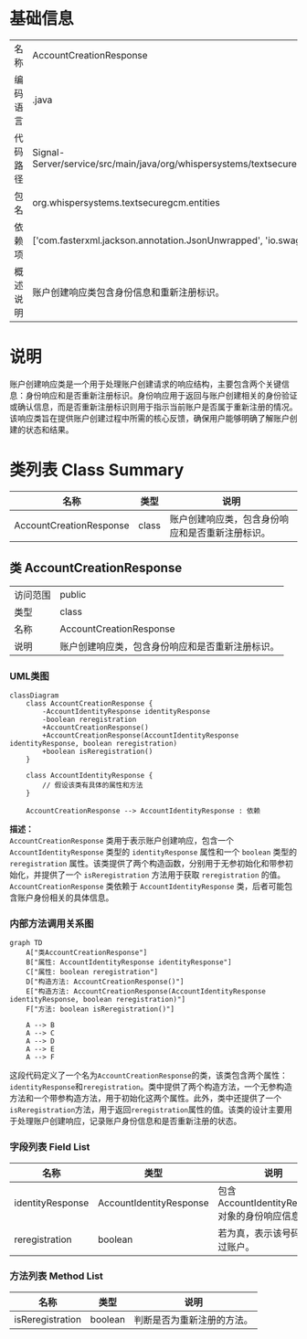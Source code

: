 # 基础信息

|      |      |
|------|------|
| 名称 | AccountCreationResponse |
| 编码语言 | .java |
| 代码路径 | Signal-Server/service/src/main/java/org/whispersystems/textsecuregcm/entities/AccountCreationResponse.java |
| 包名 | org.whispersystems.textsecuregcm.entities |
| 依赖项 | ['com.fasterxml.jackson.annotation.JsonUnwrapped', 'io.swagger.v3.oas.annotations.media.Schema'] |
| 概述说明 | 账户创建响应类包含身份信息和重新注册标识。 |

# 说明

账户创建响应类是一个用于处理账户创建请求的响应结构，主要包含两个关键信息：身份响应和是否重新注册标识。身份响应用于返回与账户创建相关的身份验证或确认信息，而是否重新注册标识则用于指示当前账户是否属于重新注册的情况。该响应类旨在提供账户创建过程中所需的核心反馈，确保用户能够明确了解账户创建的状态和结果。

# 类列表 Class Summary

| 名称   | 类型  | 说明 |
|-------|------|-------------|
| AccountCreationResponse | class | 账户创建响应类，包含身份响应和是否重新注册标识。 |



## 类 AccountCreationResponse

|      |      |
|------|------|
| 访问范围 | public |
| 类型 | class |
| 名称 | AccountCreationResponse |
| 说明 | 账户创建响应类，包含身份响应和是否重新注册标识。 |


### UML类图

```mermaid
classDiagram
    class AccountCreationResponse {
        -AccountIdentityResponse identityResponse
        -boolean reregistration
        +AccountCreationResponse()
        +AccountCreationResponse(AccountIdentityResponse identityResponse, boolean reregistration)
        +boolean isReregistration()
    }

    class AccountIdentityResponse {
        // 假设该类有具体的属性和方法
    }

    AccountCreationResponse --> AccountIdentityResponse : 依赖
```

**描述：**  
`AccountCreationResponse` 类用于表示账户创建响应，包含一个 `AccountIdentityResponse` 类型的 `identityResponse` 属性和一个 `boolean` 类型的 `reregistration` 属性。该类提供了两个构造函数，分别用于无参初始化和带参初始化，并提供了一个 `isReregistration` 方法用于获取 `reregistration` 的值。`AccountCreationResponse` 类依赖于 `AccountIdentityResponse` 类，后者可能包含账户身份相关的具体信息。


### 内部方法调用关系图

```mermaid
graph TD
    A["类AccountCreationResponse"]
    B["属性: AccountIdentityResponse identityResponse"]
    C["属性: boolean reregistration"]
    D["构造方法: AccountCreationResponse()"]
    E["构造方法: AccountCreationResponse(AccountIdentityResponse identityResponse, boolean reregistration)"]
    F["方法: boolean isReregistration()"]

    A --> B
    A --> C
    A --> D
    A --> E
    A --> F
```

这段代码定义了一个名为`AccountCreationResponse`的类，该类包含两个属性：`identityResponse`和`reregistration`。类中提供了两个构造方法，一个无参构造方法和一个带参构造方法，用于初始化这两个属性。此外，类中还提供了一个`isReregistration`方法，用于返回`reregistration`属性的值。该类的设计主要用于处理账户创建响应，记录账户身份信息和是否重新注册的状态。

### 字段列表 Field List

| 名称  | 类型  | 说明 |
|-------|-------|------|
| identityResponse | AccountIdentityResponse | 包含AccountIdentityResponse对象的身份响应信息。 |
| reregistration | boolean | 若为真，表示该号码已注册过账户。 |

### 方法列表 Method List

| 名称  | 类型  | 说明 |
|-------|-------|------|
| isReregistration | boolean | 判断是否为重新注册的方法。 |




